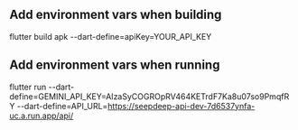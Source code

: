 ## Add environment vars when building

flutter build apk --dart-define=apiKey=YOUR_API_KEY

## Add environment vars when running

flutter run --dart-define=GEMINI_API_KEY=AIzaSyCOGROpRV464KETrdF7Ka8u07so9PmqfRY --dart-define=API_URL=https://seepdeep-api-dev-7d6537ynfa-uc.a.run.app/api/
